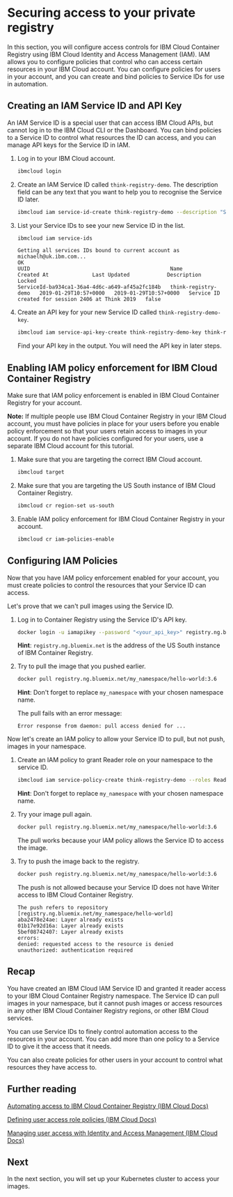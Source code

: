 # Securing access to your private registry

In this section, you will configure access controls for IBM Cloud Container Registry using IBM Cloud Identity and Access Management (IAM). IAM allows you to configure policies that control who can access certain resources in your IBM Cloud account. You can configure policies for users in your account, and you can create and bind policies to Service IDs for use in automation.

## Creating an IAM Service ID and API Key

An IAM Service ID is a special user that can access IBM Cloud APIs, but cannot log in to the IBM Cloud CLI or the Dashboard. You can bind policies to a Service ID to control what resources the ID can access, and you can manage API keys for the Service ID in IAM.

1. Log in to your IBM Cloud account.

    ```bash
    ibmcloud login
    ```

2. Create an IAM Service ID called `think-registry-demo`. The description field can be any text that you want to help you to recognise the Service ID later.

    ```bash
    ibmcloud iam service-id-create think-registry-demo --description "Service ID created for session 2406 at Think 2019"
    ```

3. List your Service IDs to see your new Service ID in the list.

    ```bash
    ibmcloud iam service-ids
    ```

    ```text
    Getting all services IDs bound to current account as michaelh@uk.ibm.com...
    OK
    UUID                                             Name                  Created At              Last Updated            Description                                         Locked
    ServiceId-ba934ca1-36a4-4d6c-a649-af45a2fc184b   think-registry-demo   2019-01-29T10:57+0000   2019-01-29T10:57+0000   Service ID created for session 2406 at Think 2019   false
    ```

4. Create an API key for your new Service ID called `think-registry-demo-key`.

    ```bash
    ibmcloud iam service-api-key-create think-registry-demo-key think-registry-demo
    ```

    Find your API key in the output. You will need the API key in later steps.

## Enabling IAM policy enforcement for IBM Cloud Container Registry

Make sure that IAM policy enforcement is enabled in IBM Cloud Container Registry for your account.

**Note:** If multiple people use IBM Cloud Container Registry in your IBM Cloud account, you must have policies in place for your users before you enable policy enforcement so that your users retain access to images in your account. If you do not have policies configured for your users, use a separate IBM Cloud account for this tutorial.

1. Make sure that you are targeting the correct IBM Cloud account.

    ```bash
    ibmcloud target
    ```

2. Make sure that you are targeting the US South instance of IBM Cloud Container Registry.

    ```bash
    ibmcloud cr region-set us-south
    ```

3. Enable IAM policy enforcement for IBM Cloud Container Registry in your account.

    ```bash
    ibmcloud cr iam-policies-enable
    ```

## Configuring IAM Policies

Now that you have IAM policy enforcement enabled for your account, you must create policies to control the resources that your Service ID can access.

Let's prove that we can't pull images using the Service ID.

1. Log in to Container Registry using the Service ID's API key.

    ```bash
    docker login -u iamapikey --password "<your_api_key>" registry.ng.bluemix.net
    ```

    **Hint**: `registry.ng.bluemix.net` is the address of the US South instance of IBM Container Registry.

2. Try to pull the image that you pushed earlier.

    ```bash
    docker pull registry.ng.bluemix.net/my_namespace/hello-world:3.6
    ```

    **Hint**: Don't forget to replace `my_namespace` with your chosen namespace name.

    The pull fails with an error message:

    `Error response from daemon: pull access denied for ...`

Now let's create an IAM policy to allow your Service ID to pull, but not push, images in your namespace.

1. Create an IAM policy to grant Reader role on your namespace to the service ID.

    ```bash
    ibmcloud iam service-policy-create think-registry-demo --roles Reader --service-name container-registry --region us-south --resource-type namespace --resource my_namespace
    ```

    **Hint**: Don't forget to replace `my_namespace` with your chosen namespace name.

2. Try your image pull again.

    ```bash
    docker pull registry.ng.bluemix.net/my_namespace/hello-world:3.6
    ```

    The pull works because your IAM policy allows the Service ID to access the image.

3. Try to push the image back to the registry.

    ```bash
    docker push registry.ng.bluemix.net/my_namespace/hello-world:3.6
    ```

    The push is not allowed because your Service ID does not have Writer access to IBM Cloud Container Registry.

    ```example
    The push refers to repository [registry.ng.bluemix.net/my_namespace/hello-world]
    aba2478e24ae: Layer already exists
    01b17e92d16a: Layer already exists
    5bef08742407: Layer already exists
    errors:
    denied: requested access to the resource is denied
    unauthorized: authentication required
    ```

## Recap

You have created an IBM Cloud IAM Service ID and granted it reader access to your IBM Cloud Container Registry namespace. The Service ID can pull images in your namespace, but it cannot push images or access resources in any other IBM Cloud Container Registry regions, or other IBM Cloud services.

You can use Service IDs to finely control automation access to the resources in your account. You can add more than one policy to a Service ID to give it the access that it needs.

You can also create policies for other users in your account to control what resources they have access to.

## Further reading

[Automating access to IBM Cloud Container Registry (IBM Cloud Docs)](https://console.bluemix.net/docs/services/Registry/registry_tokens.html#registry_access)

[Defining user access role policies (IBM Cloud Docs)](https://console.bluemix.net/docs/services/Registry/registry_users.html#user)

[Managing user access with Identity and Access Management (IBM Cloud Docs)](https://console.bluemix.net/docs/services/Registry/iam.html#iam)

## Next

In the next section, you will set up your Kubernetes cluster to access your images.
